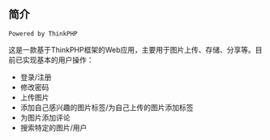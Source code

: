 ## 简介
`Powered by ThinkPHP`

这是一款基于ThinkPHP框架的Web应用，主要用于图片上传、存储、分享等。目前已实现基本的用户操作：
+ 登录/注册
+ 修改密码
+ 上传图片
+ 添加自己感兴趣的图片标签/为自己上传的图片添加标签
+ 为图片添加评论
+ 搜索特定的图片/用户
